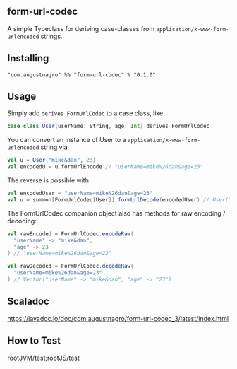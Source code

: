## form-url-codec

A simple Typeclass for deriving case-classes from `application/x-www-form-urlencoded` strings.

## Installing

`"com.augustnagro" %% "form-url-codec" % "0.1.0"`

## Usage

Simply add `derives FormUrlCodec` to a case class, like

```scala
case class User(userName: String, age: Int) derives FormUrlCodec
```

You can convert an instance of User to a `application/x-www-form-urlencoded` string via

```scala
val u = User("mike&dan", 23)
val encodedU = u.formUrlEncode // "userName=mike%26dan&age=23"
```

The reverse is possible with

```scala
val encodedUser = "userName=mike%26dan&age=23"
val u = summon[FormUrlCodec[User]].formUrlDecode(encodedUser) // User("mike&dan", 23)
```

The FormUrlCodec companion object also has methods for raw encoding / decoding:

```scala
val rawEncoded = FormUrlCodec.encodeRaw(
  "userName" -> "mike&dan",
  "age" -> 23
) // "userName=mike%26dan&age=23"

val rawDecoded = FormUrlCodec.decodeRaw(
  "userName=mike%26dan&age=23"
) // Vector("userName" -> "mike&dan", "age" -> "23")
```

## Scaladoc

https://javadoc.io/doc/com.augustnagro/form-url-codec_3/latest/index.html

## How to Test
rootJVM/test;rootJS/test

